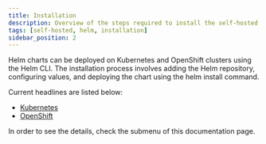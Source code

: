 ```yaml
---
title: Installation
description: Overview of the steps required to install the self-hosted Appcircle on your infrastructure by Kubernetes or OpenShift.
tags: [self-hosted, helm, installation]
sidebar_position: 2
---
```


Helm charts can be deployed on Kubernetes and OpenShift clusters using the Helm CLI. The installation process involves adding the Helm repository, configuring values, and deploying the chart using the helm install command.

Current headlines are listed below:

- [Kubernetes](/self-hosted-appcircle/install-server/helm-chart/installation/kubernetes)
- [OpenShift](/self-hosted-appcircle/install-server/helm-chart/installation/openshift)

In order to see the details, check the submenu of this documentation page.
